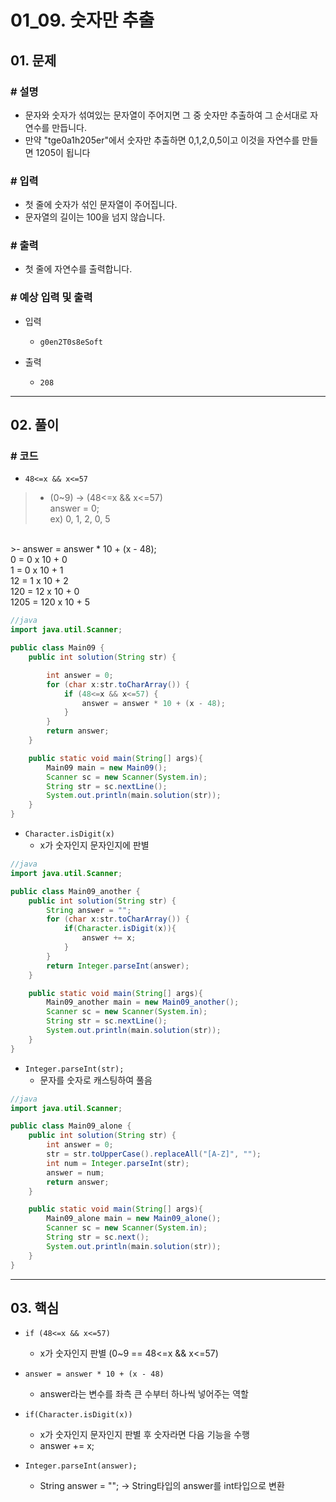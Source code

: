 # 01_09. 숫자만 추출

## 01. 문제

### # 설명

- 문자와 숫자가 섞여있는 문자열이 주어지면 그 중 숫자만 추출하여 그 순서대로 자연수를 만듭니다.
- 만약 "tge0a1h205er"에서 숫자만 추출하면 0,1,2,0,5이고 이것을 자연수를 만들면 1205이 됩니다

### # 입력

- 첫 줄에 숫자가 섞인 문자열이 주어집니다.
- 문자열의 길이는 100을 넘지 않습니다.

### # 출력

- 첫 줄에 자연수를 출력합니다.

### # 예상 입력 및 출력

- 입력
  - `g0en2T0s8eSoft`

- 출력
  - `208`

---

## 02. 풀이

### # 코드

- `48<=x && x<=57`

>- (0~9) -> (48<=x && x<=57)
</br>answer = 0;
</br>ex) 0, 1, 2, 0, 5
</br>
>- answer = answer * 10 + (x - 48);
</br>0 = 0 x 10 + 0
</br>1 = 0 x 10 + 1
</br>12 = 1 x 10 + 2
</br>120 = 12 x 10 + 0
</br>1205 = 120 x 10 + 5

```java
//java
import java.util.Scanner;

public class Main09 {
    public int solution(String str) {

        int answer = 0;
        for (char x:str.toCharArray()) {
            if (48<=x && x<=57) {
                answer = answer * 10 + (x - 48);
            }
        }
        return answer;
    }

    public static void main(String[] args){
        Main09 main = new Main09();
        Scanner sc = new Scanner(System.in);
        String str = sc.nextLine();
        System.out.println(main.solution(str));
    }
}
```

- `Character.isDigit(x)`
  - x가 숫자인지 문자인지에 판별

```java
//java
import java.util.Scanner;

public class Main09_another {
    public int solution(String str) {
        String answer = "";
        for (char x:str.toCharArray()) {
            if(Character.isDigit(x)){
                answer += x;
            }
        }
        return Integer.parseInt(answer);
    }

    public static void main(String[] args){
        Main09_another main = new Main09_another();
        Scanner sc = new Scanner(System.in);
        String str = sc.nextLine();
        System.out.println(main.solution(str));
    }
}
```

- `Integer.parseInt(str);`
  - 문자를 숫자로 캐스팅하여 풀음

```java
//java
import java.util.Scanner;

public class Main09_alone {
    public int solution(String str) {
        int answer = 0;
        str = str.toUpperCase().replaceAll("[A-Z]", "");
        int num = Integer.parseInt(str);
        answer = num;
        return answer;
    }

    public static void main(String[] args){
        Main09_alone main = new Main09_alone();
        Scanner sc = new Scanner(System.in);
        String str = sc.next();
        System.out.println(main.solution(str));
    }
}
```

---

## 03. 핵심

- `if (48<=x && x<=57)`
  - x가 숫자인지 판별 (0~9 == 48<=x && x<=57)
- `answer = answer * 10 + (x - 48)`
  - answer라는 변수를 좌측 큰 수부터 하나씩 넣어주는 역할

- `if(Character.isDigit(x))`
  - x가 숫자인지 문자인지 판별 후 숫자라면 다음 기능을 수행
  - answer += x;

- `Integer.parseInt(answer);`
  - String answer = ""; -> String타입의 answer를 int타입으로 변환
